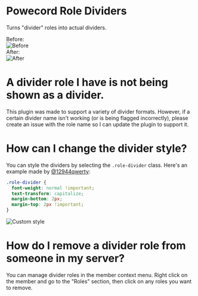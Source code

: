 # Powecord Role Dividers
Turns "divider" roles into actual dividers.

Before:  
![Before](https://i.imgur.com/Dz8UsOM.png)  
After:  
![After](https://i.imgur.com/pjBgCif.png)  

# A divider role I have is not being shown as a divider.
This plugin was made to support a variety of divider formats. However, if a certain divider name isn't working (or is being flagged incorrectly), please create an issue with the role name so I can update the plugin to support it.

# How can I change the divider style?
You can style the dividers by selecting the `.role-divider` class. Here's an example made by [@12944qwerty](https://github.com/12944qwerty):
```css
.role-divider {
  font-weight: normal !important;
  text-transform: capitalize;
  margin-bottom: 2px;
  margin-top: 2px !important;
}
```
![Custom style](https://i.imgur.com/le8fziz.png)

# How do I remove a divider role from someone in my server?
You can manage divider roles in the member context menu. Right click on the member and go to the "Roles" section, then click on any roles you want to remove.